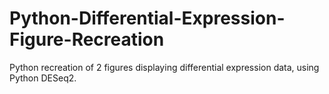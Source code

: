 # Python-Differential-Expression-Figure-Recreation
Python recreation of 2 figures displaying differential expression data, using Python DESeq2.
